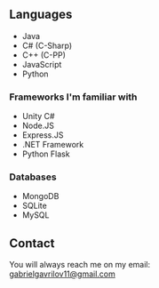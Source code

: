 ## Languages

- Java
- C# (C-Sharp)
- C++ (C-PP)
- JavaScript
- Python

### Frameworks I'm familiar with

- Unity C#
- Node.JS
- Express.JS
- .NET Framework
- Python Flask

### Databases

- MongoDB
- SQLite
- MySQL

## Contact 

You will always reach me on my email:<br>
gabrielgavrilov11@gmail.com
